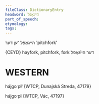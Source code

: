 ```yaml
---
fileClass: DictionaryEntry
headword: הייגאָפּל
part_of_speech: 
etymology: 
tags: 
---
```

הייגאָפּל
־ען
דער
'pitchfork'

{CEYD}
hayfork, pitchfork, fork דער היי֜גאָפּל

WESTERN
========

hájgoˑplʲ {WTCP, Dunajská Streda, 47179}

hájgoˑpl {WTCP, Vác, 47197}